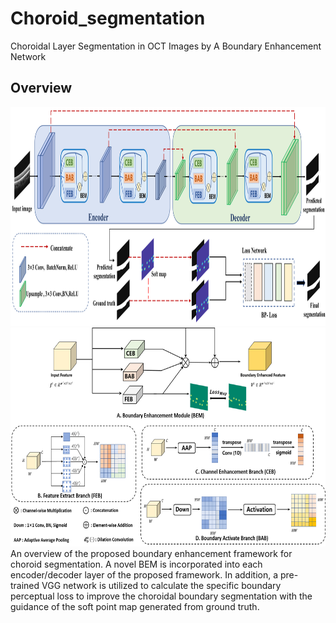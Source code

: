 # Choroid_segmentation
Choroidal Layer Segmentation in OCT Images by A Boundary Enhancement Network

## Overview
<img src="https://github.com/iMED-Lab/Choroid-segmentation/blob/main/Figures/fig2.jpg" width="800" height="350"><br/>
<img src="https://github.com/iMED-Lab/Choroid-segmentation/blob/main/Figures/fig4.jpg" width="700" height="350"><br/>
An overview of the proposed boundary enhancement framework for choroid segmentation. A
novel BEM is incorporated into each encoder/decoder layer of the proposed framework. In addition, a
pre-trained VGG network is utilized to calculate the specific boundary perceptual loss to improve the
choroidal boundary segmentation with the guidance of the soft point map generated from ground truth.
